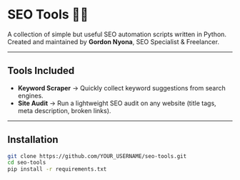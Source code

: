 # SEO Tools 🕵️‍♂

A collection of simple but useful SEO automation scripts written in Python.  
Created and maintained by **Gordon Nyona**, SEO Specialist & Freelancer.

---

##  Tools Included
- **Keyword Scraper** → Quickly collect keyword suggestions from search engines.  
- **Site Audit** → Run a lightweight SEO audit on any website (title tags, meta description, broken links).  

---

## Installation
```bash
git clone https://github.com/YOUR_USERNAME/seo-tools.git
cd seo-tools
pip install -r requirements.txt
